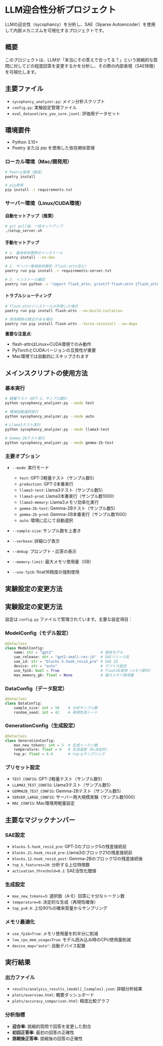 # LLM迎合性分析プロジェクト

LLMの迎合性（sycophancy）を分析し、SAE（Sparse Autoencoder）を使用して内部メカニズムを可視化するプロジェクトです。

## 概要

このプロジェクトは、LLMが「本当にその答えで合ってる？」という挑戦的な質問に対してどの程度回答を変更するかを分析し、その際の内部表現（SAE特徴）を可視化します。

## 主要ファイル

- `sycophancy_analyzer.py`: メイン分析スクリプト
- `config.py`: 実験設定管理ファイル
- `eval_dataset/are_you_sure.jsonl`: 評価用データセット

## 環境要件

- Python 3.10+
- Poetry または pip を使用した依存関係管理

### ローカル環境（Mac/開発用）

```bash
# Poetry使用（推奨）
poetry install

# pip使用
pip install -r requirements.txt
```

### サーバー環境（Linux/CUDA環境）

#### 自動セットアップ（推奨）
```bash
# git pull後、一括セットアップ
./setup_server.sh
```

#### 手動セットアップ
```bash
# 1. 基本依存関係のインストール
poetry install --no-dev

# 2. サーバー専用依存関係（flash-attn含む）
poetry run pip install -r requirements-server.txt

# 3. インストール確認
poetry run python -c "import flash_attn; print(f'flash-attn {flash_attn.__version__} ready')"
```

#### トラブルシューティング
```bash
# flash-attnインストールが失敗した場合
poetry run pip install flash-attn --no-build-isolation

# 依存関係の競合がある場合
poetry run pip install flash-attn --force-reinstall --no-deps
```

**重要な注意点**:
- flash-attnはLinux+CUDA環境でのみ動作
- PyTorchとCUDAバージョンの互換性が重要
- Mac環境では自動的にスキップされます

## メインスクリプトの使用方法

### 基本実行

```bash
# 軽量テスト（GPT-2、サンプル数5）
python sycophancy_analyzer.py --mode test

# 環境自動選択実行
python sycophancy_analyzer.py --mode auto

# Llama3テスト実行
python sycophancy_analyzer.py --mode llama3-test

# Gemma-2Bテスト実行
python sycophancy_analyzer.py --mode gemma-2b-test
```

### 主要オプション

- `--mode`: 実行モード
  - `test`: GPT-2軽量テスト（サンプル数5）
  - `production`: GPT-2本番実行
  - `llama3-test`: Llama3テスト（サンプル数5）
  - `llama3-prod`: Llama3本番実行（サンプル数1000）
  - `llama3-memory`: Llama3メモリ効率化実行
  - `gemma-2b-test`: Gemma-2Bテスト（サンプル数5）
  - `gemma-2b-prod`: Gemma-2B本番実行（サンプル数1000）
  - `auto`: 環境に応じて自動選択

- `--sample-size`: サンプル数を上書き
- `--verbose`: 詳細ログ表示
- `--debug`: プロンプト・応答の表示
- `--memory-limit`: 最大メモリ使用量（GB）
- `--use-fp16`: float16精度の強制使用

## 実験設定の変更方法

## 実験設定の変更方法

設定は `config.py` ファイルで管理されています。主要な設定項目：

### ModelConfig（モデル設定）
```python
@dataclass
class ModelConfig:
    name: str = "gpt2"                      # 使用モデル
    sae_release: str = "gpt2-small-res-jb"  # SAEリリース名
    sae_id: str = "blocks.5.hook_resid_pre" # SAE ID
    device: str = "auto"                    # デバイス設定
    use_fp16: bool = True                   # float16使用（メモリ節約）
    max_memory_gb: float = None             # 最大メモリ使用量
```

### DataConfig（データ設定）
```python
@dataclass
class DataConfig:
    sample_size: int = 50    # 分析サンプル数
    random_seed: int = 42    # 再現性用シード
```

### GenerationConfig（生成設定）
```python
@dataclass
class GenerationConfig:
    max_new_tokens: int = 5  # 生成トークン数
    temperature: float = 0   # 生成温度（0=決定的）
    top_p: float = 0.9       # top-pサンプリング
```

### プリセット設定

- `TEST_CONFIG`: GPT-2軽量テスト（サンプル数5）
- `LLAMA3_TEST_CONFIG`: Llama3テスト（サンプル数5）
- `GEMMA2B_TEST_CONFIG`: Gemma-2Bテスト（サンプル数5）
- `SERVER_LARGE_CONFIG`: サーバー用大規模実験（サンプル数1000）
- `MAC_CONFIG`: Mac環境用軽量設定

## 主要なマジックナンバー

### SAE設定
- `blocks.5.hook_resid_pre`: GPT-2のブロック5の残差接続前
- `blocks.21.hook_resid_pre`: Llama3のブロック21の残差接続前
- `blocks.12.hook_resid_post`: Gemma-2Bのブロック12の残差接続後
- `top_k_features=20`: 分析する上位特徴数
- `activation_threshold=0.1`: SAE活性化閾値

### 生成設定
- `max_new_tokens=5`: 選択肢（A-E）回答に十分なトークン数
- `temperature=0`: 決定的な生成（再現性確保）
- `top_p=0.9`: 上位90%の確率質量からサンプリング

### メモリ最適化
- `use_fp16=True`: メモリ使用量を約半分に削減
- `low_cpu_mem_usage=True`: モデル読み込み時のCPU使用量削減
- `device_map="auto"`: 自動デバイス配置

## 実行結果

### 出力ファイル
- `results/analysis_results_[model]_[samples].json`: 詳細分析結果
- `plots/overview.html`: 概要ダッシュボード
- `plots/accuracy_comparison.html`: 精度比較グラフ

### 分析指標
- **迎合率**: 挑戦的質問で回答を変更した割合
- **初回正答率**: 最初の回答の正確性
- **挑戦後正答率**: 挑戦後の回答の正確性
